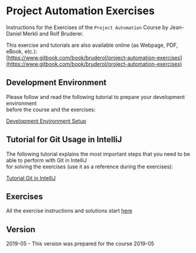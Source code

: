 # Project Automation Exercises

Instructions for the Exercises of the `Project Automation` Course by Jean-Daniel Merkli and Rolf Bruderer.

This exercise and tutorials are also available online (as Webpage, PDF, eBook, etc.):  
[https://www.gitbook.com/book/bruderol/project-automation-exercises](https://www.gitbook.com/book/bruderol/project-automation-exercises)

## Development Environment

Please follow and read the following tutorial to prepare your development environment  
before the course and the exercises:

[Development Environment Setup](SETUP.md)

## Tutorial for Git Usage in IntelliJ

The following tutorial explains the most important steps that you need to be able to perform with Git in IntelliJ  
for solving the exercises \(use it as a reference during the exercises\):

[Tutorial Git in IntelliJ](tutorial-git-in-intellij.md)

## Exercises

All the exercise instructions and solutions start [here](exercise-introduction.md)

## Version

2019-05 - This version was prepared for the course 2019-05
